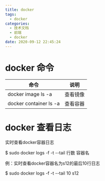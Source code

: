 ```yaml
---
title: docker
tags:
  - docker
categories:
  - 技术文档
  - 前端
  - docker
date: 2020-09-12 22:45:24
---
```


# docker 命令

| 命令                     | 说明   |
|------------------------|------|
| docker image ls -a     | 查看镜像 |
| docker container ls -a | 查看容器 |


# docker 查看日志
实时查看docker容器日志

$ sudo docker logs -f -t --tail 行数 容器名



例：实时查看docker容器名为s12的最后10行日志

$ sudo docker logs -f -t --tail 10 s12